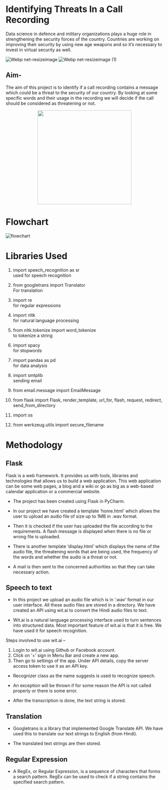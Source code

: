 # **Identifying Threats In a Call Recording**
<p>Data science in defence and military organizations plays a huge role in strengthening the security forces of the country. Countries are working on improving their security by using new age weapons and so it’s necessary to invest in virtual security as well. 
  </p>
 
    
 ![Webp net-resizeimage](https://user-images.githubusercontent.com/62648110/93492070-07050900-f928-11ea-9a05-c056064cb731.jpg)    ![Webp net-resizeimage (1)](https://user-images.githubusercontent.com/62648110/93492593-9ad6d500-f928-11ea-84b9-bb728f3e0e39.jpg)
 
 
 
## Aim-
<p>The aim of this project is to identify if a call recording contains a message which could be a threat to the security of our country. By looking at some specific words and their usage in the recording we will decide if the call should be considered as threatening or not. 
  </p>
  <p align="center">
  <img src="https://thumbor.forbes.com/thumbor/960x0/https%3A%2F%2Fblogs-images.forbes.com%2Fcognitiveworld%2Ffiles%2F2018%2F08%2F4-ways-the-global-defense-forces-are-using-AI.jpg" width="300" height="300" /></p>

# Flowchart


![flowchart](https://user-images.githubusercontent.com/62648110/93494666-e8ecd800-f92a-11ea-8f2d-8b44a7338853.png)


# Libraries Used

1. import speech_recognition as sr           
   used for speech recognition

2. from googletrans import Translator        
   For translation

3. import re             
   for regular expressions 

4. import nltk                               
   for natural language processing

5. from nltk.tokenize import word_tokenize   
   to tokenize a string 

6. import spacy                             
	 for stopwords

7. import pandas as pd        
 	 for data analysis

8. import smtplib   
	 sending email

9. from email.message import EmailMessage

10.	from flask import Flask, render_template, url_for, flash, request, redirect, send_from_directory

11. import os

12.	from werkzeug.utils import secure_filename

# Methodology
## Flask
Flask is a web framework. It provides us with tools, libraries and technologies that allows us to build a web application. This web application can be some web pages, a blog and a wiki or go as big as a web-based calendar application or a commercial website.

-	The project has been created using Flask in PyCharm.

-	In our project we have created a template ‘home.html’ which allows the user to upload an audio file of size up to 1MB in .wav format.

-	Then it is checked if the user has uploaded the file according to the requirements. A flash message is displayed when there is no file or wrong file is uploaded.

-	There is another template ‘display.html’ which displays the name of the audio file, the threatening words that are being used, the frequency of the words and whether the  audio is a threat or not.

-	A mail is then sent to the concerned authorities so that they can take necessary action.


## Speech to text
-	In this project we upload an audio file which is in ‘.wav’ format in our user interface. All these audio files are stored in a directory. We have created an API using wit.ai to convert the Hindi audio files to text. 

-	Wit.ai is a natural language processing interface used to turn sentences into structured data. Most important feature of wit.ai is that it is free.   We have used it for speech recognition.

Steps involved to use wit.ai – 

1.	Login to wit.ai using Github or Facebook account.  
2.	Click on ‘+’ sign in Menu Bar and create a new app.
3.	Then go to settings of the app. Under API details, copy the server access token to use it as an API key. 

-	Recognizer class as the name suggests is used to recognize speech.

-	An exception will be thrown if for some reason the API is not called properly or there is some error.

-	After the transcription is done, the text string is stored.

## Translation
-	Googletrans is a library that implemented Google Translate API. We have used this to translate our text strings to English (from Hindi). 

-	The translated text strings are then stored.

## Regular Expression
-	A RegEx, or Regular Expression, is a sequence of characters that forms a search pattern. RegEx can be used to check if a string contains the specified search pattern.

